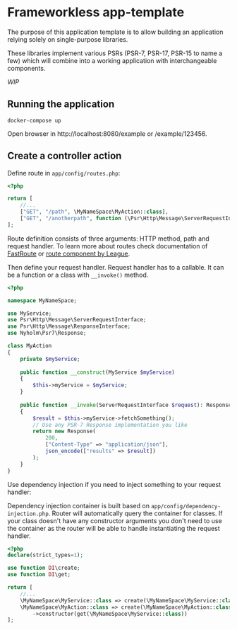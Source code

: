 Frameworkless app-template
==========================

The purpose of this application template is to allow building an application relying solely on single-purpose libraries.

These libraries implement various PSRs (PSR-7, PSR-17, PSR-15 to name a few) which will combine into a working application with interchangeable components.

*WIP*

Running the application
-----------------------

```
docker-compose up
```

Open browser in http://localhost:8080/example or /example/123456.

Create a controller action
--------------------------

Define route in `app/config/routes.php`:

```php
<?php

return [
    //...
    ["GET", "/path", \MyNameSpace\MyAction::class],
    ["GET", "/anotherpath", function (\Psr\Http\Message\ServerRequestInterface): \Psr\Http\Message\ResponseInterface { //... }]
];
```

Route definition consists of three arguments: HTTP method, path and request handler. To learn more about routes check
documentation of [FastRoute](https://github.com/nikic/FastRoute) or [route component by League](https://route.thephpleague.com/).

Then define your request handler. Request handler has to a callable. It can be a function or a class with `__invoke()` method.

```php
<?php

namespace MyNameSpace;

use MyService;
use Psr\Http\Message\ServerRequestInterface;
use Psr\Http\Message\ResponseInterface;
use Nyholm\Psr7\Response;

class MyAction
{
    private $myService;
    
    public function __construct(MyService $myService)
    {
        $this->myService = $myService;
    }
    
    public function __invoke(ServerRequestInterface $request): ResponseInterface
    {
        $result = $this->myService->fetchSomething();
        // Use any PSR-7 Response implementation you like
        return new Response(
            200,
            ["Content-Type" => "application/json"],
            json_encode(["results" => $result])
        );
    }
}
```

Use dependency injection if you need to inject something to your request handler:

Dependency injection container is built based on `app/config/dependency-injection.php`. Router will automatically query
the container for classes. If your class doesn't have any constructor arguments you don't need to use the container as
the router will be able to handle instantiating the request handler.

```php
<?php
declare(strict_types=1);

use function DI\create;
use function DI\get;

return [
    //...
    \MyNameSpace\MyService::class => create(\MyNameSpace\MyService::class),
    \MyNameSpace\MyAction::class => create(\MyNameSpace\MyAction::class)
        ->constructor(get(\MyNameSpace\MyService::class))
];
```
